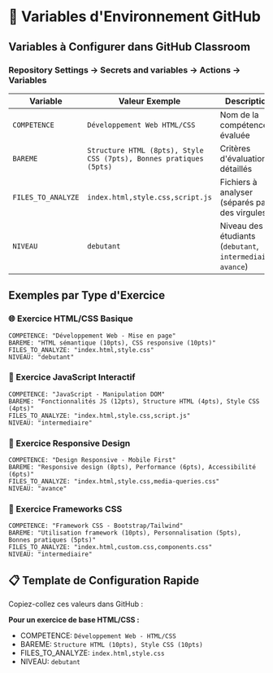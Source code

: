 # 🔧 Variables d'Environnement GitHub

## Variables à Configurer dans GitHub Classroom

### Repository Settings → Secrets and variables → Actions → Variables

| **Variable** | **Valeur Exemple** | **Description** |
|--------------|-------------------|-----------------|
| `COMPETENCE` | `Développement Web HTML/CSS` | Nom de la compétence évaluée |
| `BAREME` | `Structure HTML (8pts), Style CSS (7pts), Bonnes pratiques (5pts)` | Critères d'évaluation détaillés |
| `FILES_TO_ANALYZE` | `index.html,style.css,script.js` | Fichiers à analyser (séparés par des virgules) |
| `NIVEAU` | `debutant` | Niveau des étudiants (`debutant`, `intermediaire`, `avance`) |

## Exemples par Type d'Exercice

### 🌐 Exercice HTML/CSS Basique
```
COMPETENCE: "Développement Web - Mise en page"
BAREME: "HTML sémantique (10pts), CSS responsive (10pts)"
FILES_TO_ANALYZE: "index.html,style.css"
NIVEAU: "debutant"
```

### 🚀 Exercice JavaScript Interactif
```
COMPETENCE: "JavaScript - Manipulation DOM"
BAREME: "Fonctionnalités JS (12pts), Structure HTML (4pts), Style CSS (4pts)"
FILES_TO_ANALYZE: "index.html,style.css,script.js"
NIVEAU: "intermediaire"
```

### 📱 Exercice Responsive Design
```
COMPETENCE: "Design Responsive - Mobile First"
BAREME: "Responsive design (8pts), Performance (6pts), Accessibilité (6pts)"
FILES_TO_ANALYZE: "index.html,style.css,media-queries.css"
NIVEAU: "avance"
```

### 🎨 Exercice Frameworks CSS
```
COMPETENCE: "Framework CSS - Bootstrap/Tailwind"
BAREME: "Utilisation framework (10pts), Personnalisation (5pts), Bonnes pratiques (5pts)"
FILES_TO_ANALYZE: "index.html,custom.css,components.css"
NIVEAU: "intermediaire"
```

## 📋 Template de Configuration Rapide

Copiez-collez ces valeurs dans GitHub :

**Pour un exercice de base HTML/CSS :**
- COMPETENCE: `Développement Web - HTML/CSS`
- BAREME: `Structure HTML (10pts), Style CSS (10pts)`
- FILES_TO_ANALYZE: `index.html,style.css`
- NIVEAU: `debutant`
